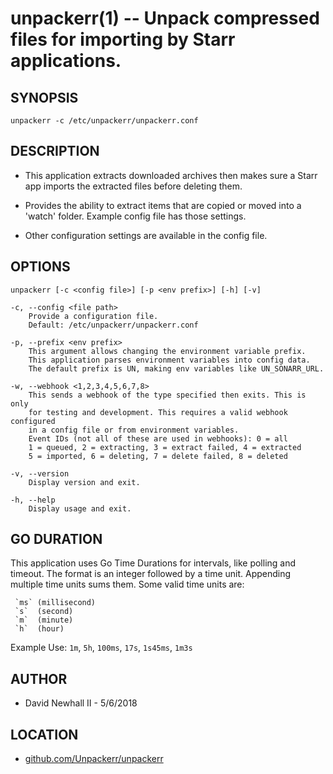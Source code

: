 unpackerr(1) -- Unpack compressed files for importing by Starr applications.
===

SYNOPSIS
---

`unpackerr -c /etc/unpackerr/unpackerr.conf`

DESCRIPTION
---
*   This application extracts downloaded archives then makes sure
    a Starr app imports the extracted files before deleting them.

*   Provides the ability to extract items that are copied or moved 
    into a 'watch' folder. Example config file has those settings.

*   Other configuration settings are available in the config file.

OPTIONS
---
`unpackerr [-c <config file>] [-p <env prefix>] [-h] [-v]`

    -c, --config <file path>
        Provide a configuration file.
        Default: /etc/unpackerr/unpackerr.conf

    -p, --prefix <env prefix>
        This argument allows changing the environment variable prefix.
        This application parses environment variables into config data.
        The default prefix is UN, making env variables like UN_SONARR_URL.

    -w, --webhook <1,2,3,4,5,6,7,8>
        This sends a webhook of the type specified then exits. This is only
        for testing and development. This requires a valid webhook configured
        in a config file or from environment variables.
        Event IDs (not all of these are used in webhooks): 0 = all
        1 = queued, 2 = extracting, 3 = extract failed, 4 = extracted
        5 = imported, 6 = deleting, 7 = delete failed, 8 = deleted

    -v, --version
        Display version and exit.

    -h, --help
        Display usage and exit.


GO DURATION
---
This application uses Go Time Durations for intervals, like polling and timeout.
The format is an integer followed by a time unit. 
Appending multiple time units sums them. 
Some valid time units are:

     `ms` (millisecond)
     `s`  (second)
     `m`  (minute)
     `h`  (hour)

Example Use: `1m`, `5h`, `100ms`, `17s`, `1s45ms`, `1m3s`

AUTHOR
---
*   David Newhall II - 5/6/2018

LOCATION
---
*   [github.com/Unpackerr/unpackerr](https://github.com/Unpackerr/unpackerr)
